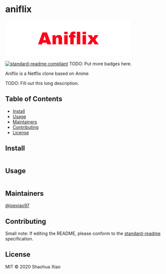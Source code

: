 # aniflix

![banner](app/assets/images/aniflixlogo.png)

[![standard-readme compliant](https://img.shields.io/badge/standard--readme-OK-green.svg?style=flat-square)](https://github.com/RichardLitt/standard-readme)
TODO: Put more badges here.

Aniflix is a Netflix clone based on Anime

TODO: Fill out this long description.

## Table of Contents

- [Install](#install)
- [Usage](#usage)
- [Maintainers](#maintainers)
- [Contributing](#contributing)
- [License](#license)

## Install

```
```

## Usage

```
```

## Maintainers

[@joexiao97](https://github.com/joexiao97)

## Contributing



Small note: If editing the README, please conform to the [standard-readme](https://github.com/RichardLitt/standard-readme) specification.

## License

MIT © 2020 Shaohua Xiao
